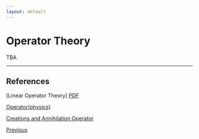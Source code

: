 ```yaml
---
layout: default
---
```


# Operator Theory

TBA



---
## References
[Linear Operator Theory] [PDF](./Linear_Operator_Theory.pdf)

[Operator(physics)](https://en.wikipedia.org/wiki/Operator_%28physics%29)

[Creations and Annihilation Operator](https://en.wikipedia.org/wiki/Creation_and_annihilation_operators)

<div class="pagination">
  <a href="{{ 'Phys/Phys_content.html' | relative_url }}" class="prev-button">Previous</a>
</div>